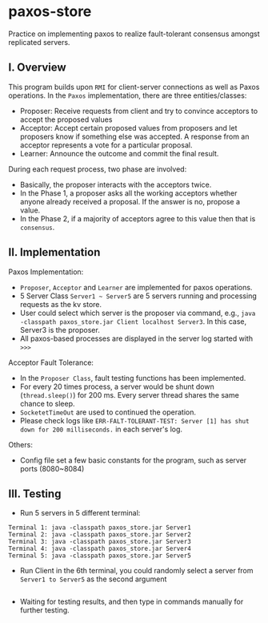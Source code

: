 # paxos-store
Practice on implementing paxos to realize fault-tolerant consensus amongst replicated servers.

I. Overview
--------------------
This program builds upon `RMI` for client-server connections as well as Paxos operations.
In the `Paxos` implementation, there are three entities/classes:

- Proposer: Receive requests from client and try to convince acceptors to accept the proposed values
- Acceptor: Accept certain proposed values from proposers and let proposers know if something else was accepted. A response from an acceptor represents a vote for a particular proposal.
- Learner: Announce the outcome and commit the final result.

During each request process, two phase are involved:

- Basically, the proposer interacts with the acceptors twice. 
- In the Phase 1, a proposer asks all the working acceptors whether anyone already received a proposal. If the answer is no, propose a value.
- In the Phase 2, if a majority of acceptors agree to this value then that is `consensus`.


II. Implementation
--------------------

Paxos Implementation: 

- `Proposer`, `Acceptor` and `Learner` are implemented for paxos operations. 
- 5 Server Class `Server1 ~ Server5` are 5 servers running and processing requests as the kv store. 
- User could select which server is the proposer via command, e.g., `java -classpath paxos_store.jar Client localhost Server3`. In this 
case, Server3 is the proposer.
- All paxos-based processes are displayed in the server log started with `>>>`

Acceptor Fault Tolerance:

- In the `Proposer Class`, fault testing functions has been implemented.
- For every 20 times process, a server would be shunt down (`thread.sleep()`) for 200 ms. 
Every server thread shares the same chance to sleep.
- `SocketetTimeOut` are used to continued the operation.
- Please check logs like `ERR-FALT-TOLERANT-TEST: Server [1] has shut down for 200 milliseconds.` in each server's log.

Others:

- Config file set a few basic constants for the program, such as server ports (8080~8084)


III. Testing
--------------------


- Run 5 servers in 5 different terminal:

```
Terminal 1: java -classpath paxos_store.jar Server1
Terminal 2: java -classpath paxos_store.jar Server2
Terminal 3: java -classpath paxos_store.jar Server3
Terminal 4: java -classpath paxos_store.jar Server4
Terminal 5: java -classpath paxos_store.jar Server5
```

- Run Client in the 6th terminal, you could randomly select a server from `Server1 to Server5` as the second argument

```Terminal 6: java -classpath paxos_store.jar Client Server3
```

- Waiting for testing results, and then type in commands manually for further testing.

